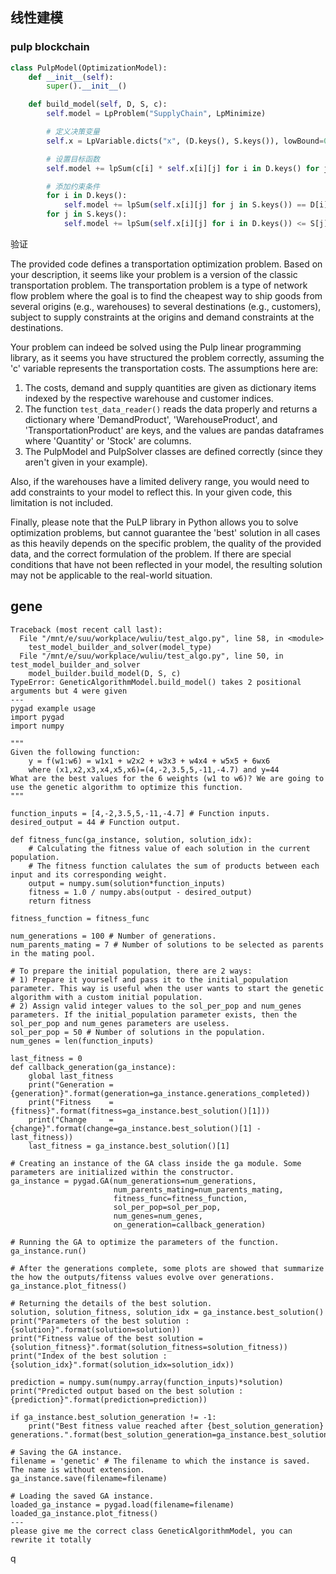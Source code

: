 ## 线性建模

### pulp blockchain

```python
class PulpModel(OptimizationModel):
    def __init__(self):
        super().__init__()

    def build_model(self, D, S, c):
        self.model = LpProblem("SupplyChain", LpMinimize)

        # 定义决策变量
        self.x = LpVariable.dicts("x", (D.keys(), S.keys()), lowBound=0, cat='Integer')

        # 设置目标函数
        self.model += lpSum(c[i] * self.x[i][j] for i in D.keys() for j in S.keys())

        # 添加约束条件
        for i in D.keys():
            self.model += lpSum(self.x[i][j] for j in S.keys()) == D[i]
        for j in S.keys():
            self.model += lpSum(self.x[i][j] for i in D.keys()) <= S[j]
```

验证

The provided code defines a transportation optimization problem. Based on your description, it seems like your problem is a version of the classic transportation problem. The transportation problem is a type of network flow problem where the goal is to find the cheapest way to ship goods from several origins (e.g., warehouses) to several destinations (e.g., customers), subject to supply constraints at the origins and demand constraints at the destinations.

Your problem can indeed be solved using the Pulp linear programming library, as it seems you have structured the problem correctly, assuming the 'c' variable represents the transportation costs. The assumptions here are:

1. The costs, demand and supply quantities are given as dictionary items indexed by the respective warehouse and customer indices.
2. The function `test_data_reader()` reads the data properly and returns a dictionary where 'DemandProduct', 'WarehouseProduct', and 'TransportationProduct' are keys, and the values are pandas dataframes where 'Quantity' or 'Stock' are columns.
3. The PulpModel and PulpSolver classes are defined correctly (since they aren't given in your example).

Also, if the warehouses have a limited delivery range, you would need to add constraints to your model to reflect this. In your given code, this limitation is not included.

Finally, please note that the PuLP library in Python allows you to solve optimization problems, but cannot guarantee the 'best' solution in all cases as this heavily depends on the specific problem, the quality of the provided data, and the correct formulation of the problem. If there are special conditions that have not been reflected in your model, the resulting solution may not be applicable to the real-world situation.

## gene

```
Traceback (most recent call last):
  File "/mnt/e/suu/workplace/wuliu/test_algo.py", line 58, in <module>
    test_model_builder_and_solver(model_type)
  File "/mnt/e/suu/workplace/wuliu/test_algo.py", line 50, in test_model_builder_and_solver
    model_builder.build_model(D, S, c)
TypeError: GeneticAlgorithmModel.build_model() takes 2 positional arguments but 4 were given
---
pygad example usage
import pygad
import numpy

"""
Given the following function:
    y = f(w1:w6) = w1x1 + w2x2 + w3x3 + w4x4 + w5x5 + 6wx6
    where (x1,x2,x3,x4,x5,x6)=(4,-2,3.5,5,-11,-4.7) and y=44
What are the best values for the 6 weights (w1 to w6)? We are going to use the genetic algorithm to optimize this function.
"""

function_inputs = [4,-2,3.5,5,-11,-4.7] # Function inputs.
desired_output = 44 # Function output.

def fitness_func(ga_instance, solution, solution_idx):
    # Calculating the fitness value of each solution in the current population.
    # The fitness function calulates the sum of products between each input and its corresponding weight.
    output = numpy.sum(solution*function_inputs)
    fitness = 1.0 / numpy.abs(output - desired_output)
    return fitness

fitness_function = fitness_func

num_generations = 100 # Number of generations.
num_parents_mating = 7 # Number of solutions to be selected as parents in the mating pool.

# To prepare the initial population, there are 2 ways:
# 1) Prepare it yourself and pass it to the initial_population parameter. This way is useful when the user wants to start the genetic algorithm with a custom initial population.
# 2) Assign valid integer values to the sol_per_pop and num_genes parameters. If the initial_population parameter exists, then the sol_per_pop and num_genes parameters are useless.
sol_per_pop = 50 # Number of solutions in the population.
num_genes = len(function_inputs)

last_fitness = 0
def callback_generation(ga_instance):
    global last_fitness
    print("Generation = {generation}".format(generation=ga_instance.generations_completed))
    print("Fitness    = {fitness}".format(fitness=ga_instance.best_solution()[1]))
    print("Change     = {change}".format(change=ga_instance.best_solution()[1] - last_fitness))
    last_fitness = ga_instance.best_solution()[1]

# Creating an instance of the GA class inside the ga module. Some parameters are initialized within the constructor.
ga_instance = pygad.GA(num_generations=num_generations,
                       num_parents_mating=num_parents_mating, 
                       fitness_func=fitness_function,
                       sol_per_pop=sol_per_pop, 
                       num_genes=num_genes,
                       on_generation=callback_generation)

# Running the GA to optimize the parameters of the function.
ga_instance.run()

# After the generations complete, some plots are showed that summarize the how the outputs/fitenss values evolve over generations.
ga_instance.plot_fitness()

# Returning the details of the best solution.
solution, solution_fitness, solution_idx = ga_instance.best_solution()
print("Parameters of the best solution : {solution}".format(solution=solution))
print("Fitness value of the best solution = {solution_fitness}".format(solution_fitness=solution_fitness))
print("Index of the best solution : {solution_idx}".format(solution_idx=solution_idx))

prediction = numpy.sum(numpy.array(function_inputs)*solution)
print("Predicted output based on the best solution : {prediction}".format(prediction=prediction))

if ga_instance.best_solution_generation != -1:
    print("Best fitness value reached after {best_solution_generation} generations.".format(best_solution_generation=ga_instance.best_solution_generation))

# Saving the GA instance.
filename = 'genetic' # The filename to which the instance is saved. The name is without extension.
ga_instance.save(filename=filename)

# Loading the saved GA instance.
loaded_ga_instance = pygad.load(filename=filename)
loaded_ga_instance.plot_fitness()
---
please give me the correct class GeneticAlgorithmModel, you can rewrite it totally
```

q


